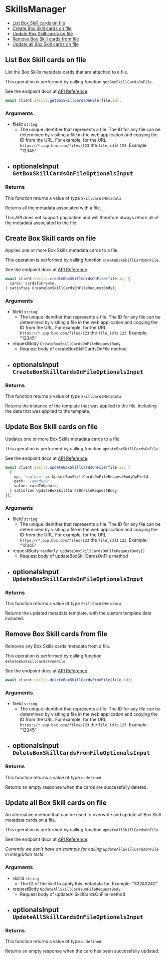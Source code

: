 # SkillsManager

- [List Box Skill cards on file](#list-box-skill-cards-on-file)
- [Create Box Skill cards on file](#create-box-skill-cards-on-file)
- [Update Box Skill cards on file](#update-box-skill-cards-on-file)
- [Remove Box Skill cards from file](#remove-box-skill-cards-from-file)
- [Update all Box Skill cards on file](#update-all-box-skill-cards-on-file)

## List Box Skill cards on file

List the Box Skills metadata cards that are attached to a file.

This operation is performed by calling function `getBoxSkillCardsOnFile`.

See the endpoint docs at
[API Reference](https://developer.box.com/reference/get-files-id-metadata-global-boxSkillsCards/).

<!-- sample get_files_id_metadata_global_boxSkillsCards -->

```ts
await client.skills.getBoxSkillCardsOnFile(file.id);
```

### Arguments

- fileId `string`
  - The unique identifier that represents a file. The ID for any file can be determined by visiting a file in the web application and copying the ID from the URL. For example, for the URL `https://*.app.box.com/files/123` the `file_id` is `123`. Example: "12345"
- optionalsInput `GetBoxSkillCardsOnFileOptionalsInput`
  -

### Returns

This function returns a value of type `SkillCardsMetadata`.

Returns all the metadata associated with a file.

This API does not support pagination and will therefore always return
all of the metadata associated to the file.

## Create Box Skill cards on file

Applies one or more Box Skills metadata cards to a file.

This operation is performed by calling function `createBoxSkillCardsOnFile`.

See the endpoint docs at
[API Reference](https://developer.box.com/reference/post-files-id-metadata-global-boxSkillsCards/).

<!-- sample post_files_id_metadata_global_boxSkillsCards -->

```ts
await client.skills.createBoxSkillCardsOnFile(file.id, {
  cards: cardsToCreate,
} satisfies CreateBoxSkillCardsOnFileRequestBody);
```

### Arguments

- fileId `string`
  - The unique identifier that represents a file. The ID for any file can be determined by visiting a file in the web application and copying the ID from the URL. For example, for the URL `https://*.app.box.com/files/123` the `file_id` is `123`. Example: "12345"
- requestBody `CreateBoxSkillCardsOnFileRequestBody`
  - Request body of createBoxSkillCardsOnFile method
- optionalsInput `CreateBoxSkillCardsOnFileOptionalsInput`
  -

### Returns

This function returns a value of type `SkillCardsMetadata`.

Returns the instance of the template that was applied to the file,
including the data that was applied to the template.

## Update Box Skill cards on file

Updates one or more Box Skills metadata cards to a file.

This operation is performed by calling function `updateBoxSkillCardsOnFile`.

See the endpoint docs at
[API Reference](https://developer.box.com/reference/put-files-id-metadata-global-boxSkillsCards/).

<!-- sample put_files_id_metadata_global_boxSkillsCards -->

```ts
await client.skills.updateBoxSkillCardsOnFile(file.id, [
  {
    op: 'replace' as UpdateBoxSkillCardsOnFileRequestBodyOpField,
    path: '/cards/0',
    value: cardToUpdate,
  } satisfies UpdateBoxSkillCardsOnFileRequestBody,
]);
```

### Arguments

- fileId `string`
  - The unique identifier that represents a file. The ID for any file can be determined by visiting a file in the web application and copying the ID from the URL. For example, for the URL `https://*.app.box.com/files/123` the `file_id` is `123`. Example: "12345"
- requestBody `readonly UpdateBoxSkillCardsOnFileRequestBody[]`
  - Request body of updateBoxSkillCardsOnFile method
- optionalsInput `UpdateBoxSkillCardsOnFileOptionalsInput`
  -

### Returns

This function returns a value of type `SkillCardsMetadata`.

Returns the updated metadata template, with the
custom template data included.

## Remove Box Skill cards from file

Removes any Box Skills cards metadata from a file.

This operation is performed by calling function `deleteBoxSkillCardsFromFile`.

See the endpoint docs at
[API Reference](https://developer.box.com/reference/delete-files-id-metadata-global-boxSkillsCards/).

<!-- sample delete_files_id_metadata_global_boxSkillsCards -->

```ts
await client.skills.deleteBoxSkillCardsFromFile(file.id);
```

### Arguments

- fileId `string`
  - The unique identifier that represents a file. The ID for any file can be determined by visiting a file in the web application and copying the ID from the URL. For example, for the URL `https://*.app.box.com/files/123` the `file_id` is `123`. Example: "12345"
- optionalsInput `DeleteBoxSkillCardsFromFileOptionalsInput`
  -

### Returns

This function returns a value of type `undefined`.

Returns an empty response when the cards are
successfully deleted.

## Update all Box Skill cards on file

An alternative method that can be used to overwrite and update all Box Skill
metadata cards on a file.

This operation is performed by calling function `updateAllSkillCardsOnFile`.

See the endpoint docs at
[API Reference](https://developer.box.com/reference/put-skill-invocations-id/).

_Currently we don't have an example for calling `updateAllSkillCardsOnFile` in integration tests_

### Arguments

- skillId `string`
  - The ID of the skill to apply this metadata for. Example: "33243242"
- requestBody `UpdateAllSkillCardsOnFileRequestBody`
  - Request body of updateAllSkillCardsOnFile method
- optionalsInput `UpdateAllSkillCardsOnFileOptionalsInput`
  -

### Returns

This function returns a value of type `undefined`.

Returns an empty response when the card has been successfully updated.
